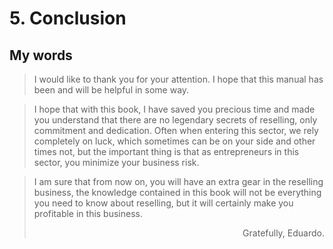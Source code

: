 # 5. Conclusion

## My words
>I would like to thank you for your attention. I hope that this manual has been and will be helpful in some way.

>I hope that with this book, I have saved you precious time and made you understand that there are no legendary secrets of reselling, only commitment and dedication. Often when entering this sector, we rely completely on luck, which sometimes can be on your side and other times not, but the important thing is that as entrepreneurs in this sector, you minimize your business risk.

>I am sure that from now on, you will have an extra gear in the reselling business, the knowledge contained in this book will not be everything you need to know about reselling, but it will certainly make you profitable in this business.<div style="text-align: right"> Gratefully, Eduardo.</div>


